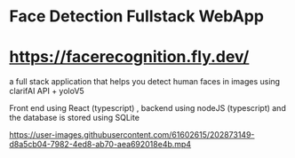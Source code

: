 # Face Detection Fullstack WebApp

# https://facerecognition.fly.dev/

a full stack application that helps you detect human faces in images using clarifAI API + yoloV5 

Front end using React (typescript) , backend using nodeJS (typescript) and the database is stored using SQLite



https://user-images.githubusercontent.com/61602615/202873149-d8a5cb04-7982-4ed8-ab70-aea692018e4b.mp4

